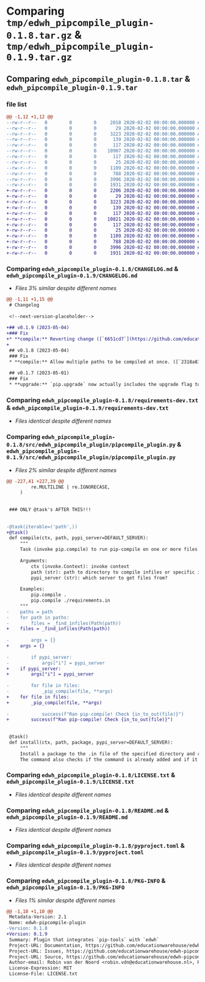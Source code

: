 # Comparing `tmp/edwh_pipcompile_plugin-0.1.8.tar.gz` & `tmp/edwh_pipcompile_plugin-0.1.9.tar.gz`

## Comparing `edwh_pipcompile_plugin-0.1.8.tar` & `edwh_pipcompile_plugin-0.1.9.tar`

### file list

```diff
@@ -1,12 +1,12 @@
--rw-r--r--   0        0        0     2018 2020-02-02 00:00:00.000000 edwh_pipcompile_plugin-0.1.8/CHANGELOG.md
--rw-r--r--   0        0        0       29 2020-02-02 00:00:00.000000 edwh_pipcompile_plugin-0.1.8/requirements-dev.in
--rw-r--r--   0        0        0     3223 2020-02-02 00:00:00.000000 edwh_pipcompile_plugin-0.1.8/requirements-dev.txt
--rw-r--r--   0        0        0      139 2020-02-02 00:00:00.000000 edwh_pipcompile_plugin-0.1.8/src/edwh_pipcompile_plugin/__about__.py
--rw-r--r--   0        0        0      117 2020-02-02 00:00:00.000000 edwh_pipcompile_plugin-0.1.8/src/edwh_pipcompile_plugin/__init__.py
--rw-r--r--   0        0        0    10907 2020-02-02 00:00:00.000000 edwh_pipcompile_plugin-0.1.8/src/edwh_pipcompile_plugin/pipcompile_plugin.py
--rw-r--r--   0        0        0      117 2020-02-02 00:00:00.000000 edwh_pipcompile_plugin-0.1.8/tests/__init__.py
--rw-r--r--   0        0        0       25 2020-02-02 00:00:00.000000 edwh_pipcompile_plugin-0.1.8/.gitignore
--rw-r--r--   0        0        0     1109 2020-02-02 00:00:00.000000 edwh_pipcompile_plugin-0.1.8/LICENSE.txt
--rw-r--r--   0        0        0      788 2020-02-02 00:00:00.000000 edwh_pipcompile_plugin-0.1.8/README.md
--rw-r--r--   0        0        0     3996 2020-02-02 00:00:00.000000 edwh_pipcompile_plugin-0.1.8/pyproject.toml
--rw-r--r--   0        0        0     1931 2020-02-02 00:00:00.000000 edwh_pipcompile_plugin-0.1.8/PKG-INFO
+-rw-r--r--   0        0        0     2206 2020-02-02 00:00:00.000000 edwh_pipcompile_plugin-0.1.9/CHANGELOG.md
+-rw-r--r--   0        0        0       29 2020-02-02 00:00:00.000000 edwh_pipcompile_plugin-0.1.9/requirements-dev.in
+-rw-r--r--   0        0        0     3223 2020-02-02 00:00:00.000000 edwh_pipcompile_plugin-0.1.9/requirements-dev.txt
+-rw-r--r--   0        0        0      139 2020-02-02 00:00:00.000000 edwh_pipcompile_plugin-0.1.9/src/edwh_pipcompile_plugin/__about__.py
+-rw-r--r--   0        0        0      117 2020-02-02 00:00:00.000000 edwh_pipcompile_plugin-0.1.9/src/edwh_pipcompile_plugin/__init__.py
+-rw-r--r--   0        0        0    10821 2020-02-02 00:00:00.000000 edwh_pipcompile_plugin-0.1.9/src/edwh_pipcompile_plugin/pipcompile_plugin.py
+-rw-r--r--   0        0        0      117 2020-02-02 00:00:00.000000 edwh_pipcompile_plugin-0.1.9/tests/__init__.py
+-rw-r--r--   0        0        0       25 2020-02-02 00:00:00.000000 edwh_pipcompile_plugin-0.1.9/.gitignore
+-rw-r--r--   0        0        0     1109 2020-02-02 00:00:00.000000 edwh_pipcompile_plugin-0.1.9/LICENSE.txt
+-rw-r--r--   0        0        0      788 2020-02-02 00:00:00.000000 edwh_pipcompile_plugin-0.1.9/README.md
+-rw-r--r--   0        0        0     3996 2020-02-02 00:00:00.000000 edwh_pipcompile_plugin-0.1.9/pyproject.toml
+-rw-r--r--   0        0        0     1931 2020-02-02 00:00:00.000000 edwh_pipcompile_plugin-0.1.9/PKG-INFO
```

### Comparing `edwh_pipcompile_plugin-0.1.8/CHANGELOG.md` & `edwh_pipcompile_plugin-0.1.9/CHANGELOG.md`

 * *Files 3% similar despite different names*

```diff
@@ -1,11 +1,15 @@
 # Changelog
 
 <!--next-version-placeholder-->
 
+## v0.1.9 (2023-05-04)
+### Fix
+* **compile:** Reverting change ([`6651cd7`](https://github.com/educationwarehouse/edwh-pipcompile-plugin/commit/6651cd77a07dfe9a7befee5bea39bfeff61ae061))
+
 ## v0.1.8 (2023-05-04)
 ### Fix
 * **compile:** Allow multiple paths to be compiled at once. ([`2318a81`](https://github.com/educationwarehouse/edwh-pipcompile-plugin/commit/2318a81929ea2425845fb5569e018407a2a4cf52))
 
 ## v0.1.7 (2023-05-01)
 ### Fix
 * **upgrade:** `pip.upgrade` now actually includes the upgrade flag to pip-compile ([`8ada23d`](https://github.com/educationwarehouse/edwh-pipcompile-plugin/commit/8ada23df192f3813a6628c0ca77169dadae058ca))
```

### Comparing `edwh_pipcompile_plugin-0.1.8/requirements-dev.txt` & `edwh_pipcompile_plugin-0.1.9/requirements-dev.txt`

 * *Files identical despite different names*

### Comparing `edwh_pipcompile_plugin-0.1.8/src/edwh_pipcompile_plugin/pipcompile_plugin.py` & `edwh_pipcompile_plugin-0.1.9/src/edwh_pipcompile_plugin/pipcompile_plugin.py`

 * *Files 2% similar despite different names*

```diff
@@ -227,41 +227,39 @@
         re.MULTILINE | re.IGNORECASE,
     )
 
 
 ### ONLY @task's AFTER THIS!!!
 
 
-@task(iterable=('path',))
+@task()
 def compile(ctx, path, pypi_server=DEFAULT_SERVER):
     """
     Task (invoke pip.compile) to run pip-compile on one or more files (-f requirements1.in -f requirements2.in)
 
     Arguments:
         ctx (invoke.Context): invoke context
         path (str): path to directory to compile infiles or specific infile
         pypi_server (str): which server to get files from?
 
     Examples:
         pip.compile .
         pip.compile ./requirements.in
     """
-    paths = path
-    for path in paths:
-        files = _find_infiles(Path(path))
+    files = _find_infiles(Path(path))
 
-        args = {}
+    args = {}
 
-        if pypi_server:
-            args["i"] = pypi_server
+    if pypi_server:
+        args["i"] = pypi_server
 
-        for file in files:
-            _pip_compile(file, **args)
+    for file in files:
+        _pip_compile(file, **args)
 
-            success(f"Ran pip-compile! Check {in_to_out(file)}")
+        success(f"Ran pip-compile! Check {in_to_out(file)}")
 
 
 @task()
 def install(ctx, path, package, pypi_server=DEFAULT_SERVER):
     """
     Install a package to the .in file of the specified directory and re-compile the requirements.txt
     The command also checks if the command is already added and if it exists on the specified pypi server
```

### Comparing `edwh_pipcompile_plugin-0.1.8/LICENSE.txt` & `edwh_pipcompile_plugin-0.1.9/LICENSE.txt`

 * *Files identical despite different names*

### Comparing `edwh_pipcompile_plugin-0.1.8/README.md` & `edwh_pipcompile_plugin-0.1.9/README.md`

 * *Files identical despite different names*

### Comparing `edwh_pipcompile_plugin-0.1.8/pyproject.toml` & `edwh_pipcompile_plugin-0.1.9/pyproject.toml`

 * *Files identical despite different names*

### Comparing `edwh_pipcompile_plugin-0.1.8/PKG-INFO` & `edwh_pipcompile_plugin-0.1.9/PKG-INFO`

 * *Files 1% similar despite different names*

```diff
@@ -1,10 +1,10 @@
 Metadata-Version: 2.1
 Name: edwh-pipcompile-plugin
-Version: 0.1.8
+Version: 0.1.9
 Summary: Plugin that integrates `pip-tools` with `edwh`
 Project-URL: Documentation, https://github.com/educationwarehouse/edwh-pipcompile-plugin#readme
 Project-URL: Issues, https://github.com/educationwarehouse/edwh-pipcompile-plugin/issues
 Project-URL: Source, https://github.com/educationwarehouse/edwh-pipcompile-plugin
 Author-email: Robin van der Noord <robin.vdn@educationwarehouse.nl>, Remco Boerma <remco.b@educationwarehouse.nl>
 License-Expression: MIT
 License-File: LICENSE.txt
```

